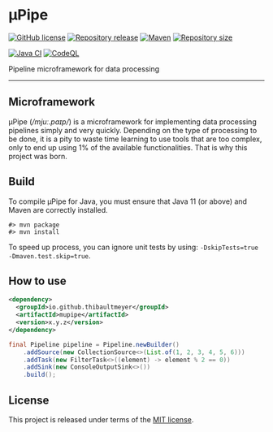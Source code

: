 # μPipe

[![GitHub license](https://img.shields.io/badge/license-MIT-blue.svg?logo=github)](https://raw.githubusercontent.com/thibaultmeyer/mupipe/master/LICENSE)
[![Repository release](https://img.shields.io/github/v/release/thibaultmeyer/mupipe?logo=github)](https://github.com/thibaultmeyer/mupipe/releases)
[![Maven](https://img.shields.io/maven-central/v/io.github.thibaultmeyer/mupipe.svg?logo=apache-maven)](https://search.maven.org/artifact/io.github.thibaultmeyer/mupipe)
[![Repository size](https://img.shields.io/github/repo-size/thibaultmeyer/mupipe.svg?logo=git)](https://github.com/thibaultmeyer/mupipe)

[![Java CI](https://img.shields.io/github/actions/workflow/status/thibaultmeyer/mupipe/build.yml?logo=github&color=%231da868&branch=master)](https://github.com/thibaultmeyer/mupipe/actions/workflows/build.yml)
[![CodeQL](https://img.shields.io/github/actions/workflow/status/thibaultmeyer/mupipe/codeql-analysis.yml?label=codeql&logo=github&color=%231da868&branch=master)](https://github.com/thibaultmeyer/mupipe/actions/workflows/codeql-analysis.yml)

Pipeline microframework for data processing
*****


## Microframework
μPipe (_/mjuː.paɪp/_) is a microframework for implementing data processing pipelines
simply and very quickly. Depending on the type of processing to be done, it is a pity
to waste time learning to use tools that are too complex, only to end up using 1% of
the available functionalities. That is why this project was born.



## Build
To compile μPipe for Java, you must ensure that Java 11 (or above) and Maven are correctly
installed.

    #> mvn package
    #> mvn install

To speed up process, you can ignore unit tests by using: `-DskipTests=true -Dmaven.test.skip=true`.



## How to use

```xml
<dependency>
  <groupId>io.github.thibaultmeyer</groupId>
  <artifactId>mupipe</artifactId>
  <version>x.y.z</version>
</dependency>
```


```java
final Pipeline pipeline = Pipeline.newBuilder()
    .addSource(new CollectionSource<>(List.of(1, 2, 3, 4, 5, 6)))
    .addTask(new FilterTask<>((element) -> element % 2 == 0))
    .addSink(new ConsoleOutputSink<>())
    .build();
```



## License
This project is released under terms of the [MIT license](https://raw.githubusercontent.com/thibaultmeyer/mupipe/master/LICENSE).
